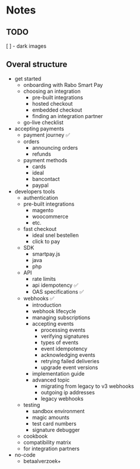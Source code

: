 # Notes

## TODO

[ ] - dark images

## Overal structure

- get started
    - onboarding with Rabo Smart Pay
    - choosing an integration
        - pre-built integrations
        - hosted checkout
        - embedded checkout
        - finding an integration partner
    - go-live checklist
- accepting payments
    - payment journey ✅
    - orders
        - announcing orders
        - refunds
    - payment methods
        - cards
        - ideal
        - bancontact
        - paypal
- developers tools
    - authentication
    - pre-built integrations
        - magento
        - woocommerce
        - etc.
    - fast checkout
        - ideal snel bestellen
        - click to pay
    - SDK
        - smartpay.js
        - java
        - php
    - API
        - rate limits
        - api idempotency ✅
        - OAS specifications ✅
    - webhooks ✅
        - introduction
        - webhook lifecycle
        - managing subscriptions
        - accepting events
            - processing events
            - verifying signatures
            - types of events
            - event idempotency
            - acknowledging events
            - retrying failed deliveries
            - upgrade event versions
        - implementation guide
        - advanced topic
            - migrating from legacy to v3 webhooks
            - outgoing ip addresses
            - legacy webhooks
    - testing
        - sandbox environment
        - magic amounts
        - test card numbers
        - signature debugger
    - cookbook
    - compatibility matrix
    - for integration partners
- no-code
    - betaalverzoek+